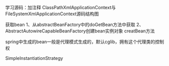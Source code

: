 学习源码：加注释
ClassPathXmlApplicationContext与FileSystemXmlApplicationContext源码结构图


获取bean
1、从abstractBeanFactory中的doGetBean方法中获取
2、AbstractAutowireCapableBeanFactory创建bean实例对象 creatBean方法


spring中生成的bean一般是代理模式生成的，默认cglib，拥有这个代理类的控制权

SimpleInstantiationStrategy